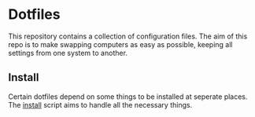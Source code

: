# Dotfiles

This repository contains a collection of configuration files.
The aim of this repo is to make swapping computers as easy
as possible, keeping all settings from one system to another.


## Install

Certain dotfiles depend on some things to be installed at seperate places.
The [install](install) script aims to handle all the necessary things.
